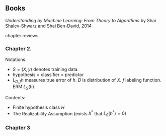 
## Books

*Understanding by Machine Learning: From Theory to Algorithms* by Shai Shalev-Shwarz and Shai Ben-David, 2014

chapter reviews. 
### Chapter 2. 
Notations: 
* $S=(X, y)$ denotes training data.
* hypothesis = classifier = predictor 
* $L_{D,f}h$ measures true error of $h$. $D$ is distribution of $X$. $f$ labeling function. ERM $L_S(h)$.

Contents:
* Finite hypothesis class $H$
* The Realizability Assumption (exists $h^*$ that $L_S(h^*)=0$)
### Chapter 3 



